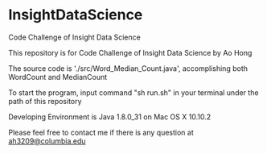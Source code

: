# InsightDataScience
Code Challenge of Insight Data Science

This repository is for Code Challenge of Insight Data Science by Ao Hong

The source code is './src/Word_Median_Count.java', accomplishing both WordCount and MedianCount

To start the program, input command "sh run.sh" in your terminal under the path of this repository

Developing Environment is Java 1.8.0_31 on Mac OS X 10.10.2

Please feel free to contact me if there is any question at ah3209@columbia.edu
